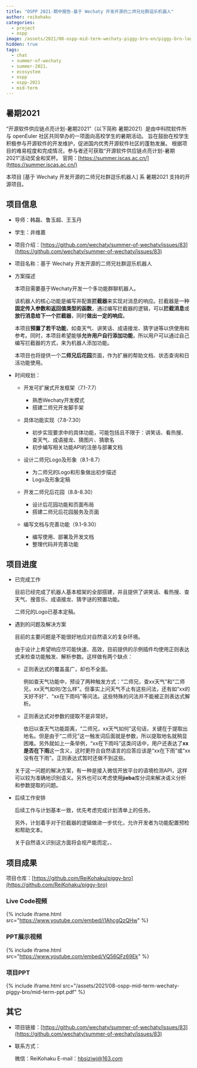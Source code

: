 ```yaml
---
title: "OSPP 2021-期中报告-基于 Wechaty 开发开源的二师兄社群逗乐机器人"
author: reikohaku
categories:
  - project
  - ospp
image: /assets/2021/08-ospp-mid-term-wechaty-piggy-bro-en/piggy-bro-logo.webp
hidden: true
tags:
  - chat
  - summer-of-wechaty
  - summer-2021、
  - ecosystem
  - ospp
  - ospp-2021
  - mid-term
---
```


## 暑期2021

“开源软件供应链点亮计划-暑期2021”（以下简称 暑期2021）是由中科院软件所与 openEuler 社区共同举办的一项面向高校学生的暑期活动。
旨在鼓励在校学生积极参与开源软件的开发维护，促进国内优秀开源软件社区的蓬勃发展。
根据项目的难易程度和完成情况，参与者还可获取“开源软件供应链点亮计划-暑期2021”活动奖金和奖杯。
官网：[https://summer.iscas.ac.cn/](https://summer.iscas.ac.cn/)

本项目 [基于 Wechaty 开发开源的二师兄社群逗乐机器人] 系 暑期2021 支持的开源项目。

## 项目信息

* 导师：韩磊、鲁玉超、王玉丹
* 学生：井维嘉
* 项目介绍：[https://github.com/wechaty/summer-of-wechaty/issues/83](https://github.com/wechaty/summer-of-wechaty/issues/83)

* 项目名称：基于 Wechaty 开发开源的二师兄社群逗乐机器人

* 方案描述

  本项目需要基于Wechaty开发一个多功能群聊机器人。

  该机器人的核心功能是编写并配置**拦截器**来实现对消息的响应。拦截器是一种**固定传入参数和返回值类型的函数**，通过编写拦截器的逻辑，可以**拦截消息**或**放行消息给下一个拦截器**，同时**做出一定的响应**。

  本项目**预置了若干功能**，如查天气、讲笑话、成语接龙、猜字谜等以供使用和参考。同时，本项目希望能够**允许用户自行添加功能**，所以用户可以通过自己编写拦截器的方式，来为机器人添加功能。

  本项目也将提供一个**二师兄后花园**页面，作为扩展的帮助文档、状态查询和日活功能使用。

* 时间规划：

  * 开发可扩展式开发框架（7.1-7.7）
    * 熟悉Wechaty开发模式
    * 搭建二师兄开发脚手架
  * 具体功能实现（7.8-7.30）
    * 初步实现要求中的具体功能，可能包括且不限于：讲笑话、看热搜、查天气、成语接龙、猜图片、猜歌名
    * 初步编写相关功能API的注册与部署文档

  * 设计二师兄Logo及形象（8.1-8.7）
    * 为二师兄的Logo和形象做出初步描述
    * Logo及形象定稿
  * 开发二师兄后花园（8.8-8.30）
    * 设计后花园功能和页面布局
    * 搭建二师兄后花园服务及页面

  * 编写文档与完善功能（9.1-9.30）
    * 编写使用、部署及开发文档
    * 整理代码并完善功能

## 项目进度

* 已完成工作

  目前已经完成了机器人基本框架的全部搭建，并且提供了讲笑话、看热搜、查天气、搜音乐、成语接龙、猜字谜的预置功能。

  二师兄的Logo已基本定稿。

* 遇到的问题及解决方案

  目前的主要问题是不能很好地应对自然语义的复杂环境。

  由于设计上希望响应尽可能快速、高效，目前提供的示例插件均使用正则表达式来检查功能触发、解析参数。这样做有两个缺点：

  * 正则表达式的覆盖虽广，却也不全面。

    例如查天气功能中，预设了两种触发方式：“二师兄，查xx天气”和“二师兄，xx天气如何/怎么样”。但事实上问天气不止有这些问法，还有如“xx的天好不好”、“xx在下雨吗”等问法。这些特殊的问法并不能被正则表达式解析。

  * 正则表达式对参数的提取不是非常好。

    依旧以查天气功能距离，“二师兄，xx天气如何”这句话，关键在于提取出地名。但是由于“二师兄”这一触发词后面就是参数，所以提取地名就稍显困难。另外就如上一条举例，“xx在下雨吗”这类问话中，用户还表达了**xx是否在下雨**这一含义，这时更符合自然语言的应答应该是“xx在下雨”或“xx没有在下雨”。正则表达式暂时还做不到这些。

  关于这一问题的解决方案，有一种是接入微信开放平台的语境检测API，这样可以较为准确地识别语义。另外也可以考虑使用**jieba**库分词来解决语义分析和参数提取的问题。

* 后续工作安排

  后续工作与计划基本一致，优先考虑完成计划清单上的任务。
  
  另外，计划着手对于拦截器的逻辑做进一步优化，允许开发者为功能配置预检和帮助文本。
  
  关于自然语义识别这方面将会视产能而定。、

## 项目成果

项目仓库：[https://github.com/ReiKohaku/piggy-bro](https://github.com/ReiKohaku/piggy-bro)

### Live Code视频

{% include iframe.html src="https://www.youtube.com/embed/i1AhcgQzQHw" %}

### PPT展示视频

{% include iframe.html src="https://www.youtube.com/embed/VQ56QFz69Ek" %}

### 项目PPT

{% include iframe.html src="/assets/2021/08-ospp-mid-term-wechaty-piggy-bro/mid-term-ppt.pdf" %}

## 其它

* 项目链接：[https://github.com/wechaty/summer-of-wechaty/issues/83](https://github.com/wechaty/summer-of-wechaty/issues/83)

* 联系方式：

  微信：ReiKohaku
  E-mail：hbsjzjwj@163.com
